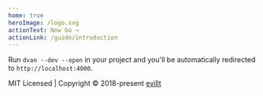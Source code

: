 ```yaml
---
home: true
heroImage: /logo.svg
actionText: Now Go →
actionLink: /guide/introduction
---
```


<HomeExample />

Run `dvan --dev --open` in your project and you'll be automatically redirected to `http://localhost:4000`.

<div class="footer">
  MIT Licensed | Copyright © 2018-present
  <a href="https://github.com/evillt">evillt</a>
</div>

<style>
.home .hero h1 {
  display: none;
}
</style>